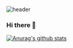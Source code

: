 ![header](https://capsule-render.vercel.app/api?type=waving&color=a5d89f&text=%20runru1030%20%20&height=200&fontSize=80&fontColor=ffffff&animation=fadeIn&fontAlign=70)
### Hi there 👋
[![Anurag's github stats](https://github-readme-stats.vercel.app/api?username=runru1030&show_icons=true&theme=gotham)](https://github.com/runru1030/github-readme-stats)
<!--
**runru1030/runru1030** is a ✨ _special_ ✨ repository because its `README.md` (this file) appears on your GitHub profile.

Here are some ideas to get you started:

- 🔭 I’m currently working on ...
- 🌱 I’m currently learning ...
- 👯 I’m looking to collaborate on ...
- 🤔 I’m looking for help with ...
- 💬 Ask me about ...
- 📫 How to reach me: ...
- 😄 Pronouns: ...
- ⚡ Fun fact: ...
-->
